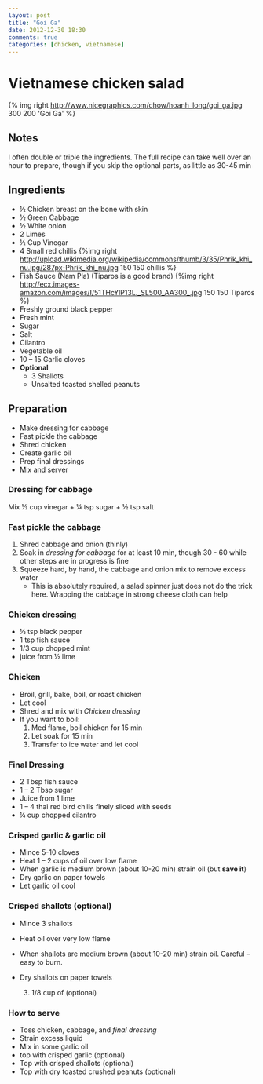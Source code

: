```yaml
---
layout: post
title: "Goi Ga"
date: 2012-12-30 18:30
comments: true
categories: [chicken, vietnamese]
---
```


# Vietnamese chicken salad

{% img right http://www.nicegraphics.com/chow/hoanh_long/goi_ga.jpg 300 200 'Goi Ga' %} 

## Notes
I often double or triple the ingredients. The full recipe can take well over an hour to prepare, though if you skip the optional parts, as little as 30-45 min

## Ingredients
* ½ Chicken breast on the bone with skin
* ½ Green Cabbage
* ½ White onion
* 2 Limes
* ½ Cup Vinegar
* 4 Small red chillis {%img right http://upload.wikimedia.org/wikipedia/commons/thumb/3/35/Phrik_khi_nu.jpg/287px-Phrik_khi_nu.jpg 150 150 chillis %}
* Fish Sauce (Nam Pla) (Tiparos is a good brand) {%img right http://ecx.images-amazon.com/images/I/51THcYlP13L._SL500_AA300_.jpg 150 150 Tiparos %}
* Freshly ground black pepper
* Fresh mint
* Sugar
* Salt
* Cilantro
* Vegetable oil
* 10 – 15 Garlic cloves
* **Optional**
    * 3 Shallots
    * Unsalted toasted shelled peanuts

## Preparation
* Make dressing for cabbage
* Fast pickle the cabbage
* Shred chicken
* Create garlic oil
* Prep final dressings
* Mix and server

### Dressing for cabbage
Mix ½ cup vinegar + ¼ tsp sugar + ½ tsp salt


### Fast pickle the cabbage
1. Shred cabbage and onion (thinly)
1. Soak in _dressing for cabbage_ for at least 10 min, though 30 - 60 while other steps are in progress is fine
1. Squeeze hard, by hand, the cabbage and onion mix to remove excess water
    * This is absolutely required, a salad spinner just does not do the trick here. Wrapping the cabbage in strong cheese cloth can help

### Chicken dressing
* ½ tsp black pepper
* 1 tsp fish sauce
* 1/3 cup chopped mint
* juice from ½ lime
  
### Chicken
* Broil, grill, bake, boil, or roast chicken
* Let cool
* Shred and mix with _Chicken dressing_
* If you want to boil:
    1. Med flame, boil chicken for 15 min
    1. Let soak for 15 min
    1. Transfer to ice water and let cool

### Final Dressing
* 2 Tbsp fish sauce
* 1 – 2 Tbsp sugar 
* Juice from 1 lime
* 1 – 4 thai red bird chilis finely sliced with seeds
* ¼ cup chopped cilantro

### Crisped garlic & garlic oil
* Mince 5-10 cloves
* Heat 1 – 2 cups of oil over low flame 
* When garlic is medium brown (about 10-20 min) strain oil (but **save it**)
* Dry garlic on paper towels
* Let garlic oil cool

### Crisped shallots (optional)
* Mince 3 shallots
* Heat oil over very low flame 
* When shallots are medium brown (about 10-20 min) strain oil. Careful – easy to burn.
* Dry shallots on paper towels

    3) 1/8 cup of  (optional)


### How to serve
* Toss chicken, cabbage, and _final dressing_
* Strain excess liquid
* Mix in some garlic oil
* top with crisped garlic (optional)
* Top with crisped shallots (optional)
* Top with dry toasted crushed peanuts (optional)
